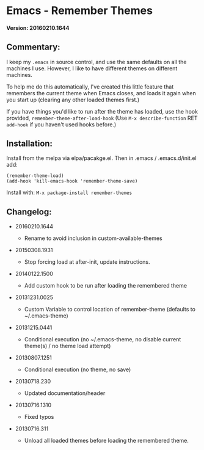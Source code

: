 # Emacs - Remember Themes

#### Version: 20160210.1644

## Commentary:

I keep my `.emacs` in source control, and use the same defaults on all
the machines I use. However, I like to have different themes on
different machines.

To help me do this automatically, I've created this little feature that
remembers the current theme when Emacs closes, and loads it again when
you start up (clearing any other loaded themes first.)

If you have things you'd like to run after the theme has loaded,
use the hook provided, `remember-theme-after-load-hook` (Use `M-x describe-function`
RET `add-hook` if you haven't used hooks before.)

## Installation:

Install from the melpa via elpa/pacakge.el.
Then in .emacs / .emacs.d/init.el add:

    (remember-theme-load)
    (add-hook 'kill-emacs-hook 'remember-theme-save)

Install with: `M-x package-install remember-themes`

## Changelog:

- 20160210.1644
    - Rename to avoid inclusion in custom-available-themes

- 20150308.1931
    - Stop forcing load at after-init, update instructions.

- 20140122.1500
    - Add custom hook to be run after loading the remembered theme

- 20131231.0025
    - Custom Variable to control location of remember-theme (defaults to ~/.emacs-theme)

- 20131215.0441
    - Conditional execution (no ~/.emacs-theme, no disable current theme(s) / no theme load attempt)

- 20130807.1251
    - Conditional execution (no theme, no save)

- 20130718.230
    - Updated documentation/header

- 20130716.1310
    - Fixed typos

- 20130716.311
    - Unload all loaded themes before loading the remembered theme.
